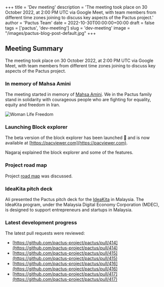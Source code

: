 +++
title = 'Dev meeting'
description = 'The meeting took place on 30 October 2022, at 2:00 PM UTC via Google Meet, with team members from different time zones joining to discuss key aspects of the Pactus project.'
author = 'Pactus Team'
date = 2022-10-30T00:00:00+00:00
draft = false
tags = ['pactus', 'dev-meeting']
slug = 'dev-meeting'
image = "/images/pactus-blog-post-default.jpg"
+++

## Meeting Summary

The meeting took place on 30 October 2022, at 2:00 PM UTC via Google Meet,
with team members from different time zones joining to discuss key aspects of the Pactus project.

### In memory of Mahsa Amini

The meeting started in memory of [Mahsa Amini](https://en.wikipedia.org/wiki/Death_of_Mahsa_Amini).
We in the Pactus family stand in solidarity with courageous people who are fighting for equality, equity and freedom in Iran.

![Woman Life Freedom](/images/women-life-freedom.png)

### Launching Block explorer

The beta version of the block explorer has been launched 🚀 and is now available at
[https://pacviewer.com](https://pacviewer.com).

Nagaraj explained the block explorer and some of the features.

### Project road map

Project [road map](/about/roadmap/) was discussed.

### IdeaKita pitch deck

Ali presented the Pactus pitch deck for the [IdeaKita](https://mdec.my/ideakita/) in Malaysia.
The IdeaKita program, under the Malaysia Digital Economy Corporation (MDEC), is designed to
support entrepreneurs and startups in Malaysia.

### Latest development progress

The latest pull requests were reviewed:

- [https://github.com/pactus-project/pactus/pull/414](https://github.com/pactus-project/pactus/pull/414)
- [https://github.com/pactus-project/pactus/pull/415](https://github.com/pactus-project/pactus/pull/415)
- [https://github.com/pactus-project/pactus/pull/416](https://github.com/pactus-project/pactus/pull/416)
- [https://github.com/pactus-project/pactus/pull/417](https://github.com/pactus-project/pactus/pull/417)
